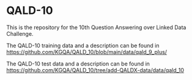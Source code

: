 # QALD-10

This is the repository for the 10th Question Answering over Linked Data Challenge.

The QALD-10 training data and a description can be found in https://github.com/KGQA/QALD_10/blob/main/data/qald_9_plus/

The QALD-10 test data and a description can be found in https://github.com/KGQA/QALD_10/tree/add-QALDX-data/data/qald_10
